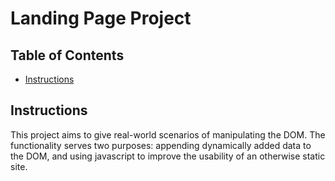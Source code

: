 # Landing Page Project

## Table of Contents

* [Instructions](#instructions)

## Instructions

This project aims to give real-world scenarios of manipulating the DOM. The functionality serves two purposes: appending dynamically added data to the DOM, and using javascript to improve the usability of an otherwise static site.
